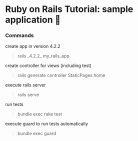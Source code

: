 # Ruby on Rails Tutorial: sample application 💎

### Commands

create app in version 4.2.2
> rails \_4.2.2\_ my_rails_app

create controller for views (including test)
> rails generate controller StaticPages home

execute rails server
> rails serve

run tests
> bundle exec rake test

execute guard to run tests automatically
> bundle exec guard 
